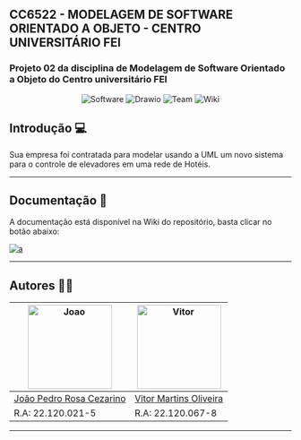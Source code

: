 ## CC6522 - MODELAGEM DE SOFTWARE ORIENTADO A OBJETO - CENTRO UNIVERSITÁRIO FEI
### Projeto 02 da disciplina de Modelagem de Software Orientado a Objeto do Centro universitário FEI

<p align="center">
  <img alt="Software" src="https://img.shields.io/badge/Software-orange?style=for-the-badge&logo=software&logoColor=white"/>
  <img alt="Drawio" src="https://img.shields.io/badge/-Draw.io-red?style=for-the-badge"/>
  <img alt="Team" src="https://img.shields.io/badge/-Team-green?style=for-the-badge"/>
  <img alt="Wiki" src="https://img.shields.io/badge/-Wiki-blue?style=for-the-badge"/>
</p>

<!-- INTRODUCAO -->
## Introdução 💻

Sua empresa foi contratada para modelar usando a UML um novo sistema para o controle de elevadores em uma rede de Hotéis.

***
  
<!-- DOCUMENTACAO -->
## Documentação 📖
  
A documentação está disponível na Wiki do repositório, basta clicar no botão abaixo: 

<a href="https://github.com/akajhon/project02/wiki" target="_blank">
  <img alt="a" src="https://img.shields.io/badge/read-documentation-blue?style=for-the-badge">
</a>

***

<!-- AUTORES -->
## Autores 👨‍💻
| <img src="https://avatars.githubusercontent.com/u/69048604?v=4" alt="Joao" width="150"/> | <img src="https://avatars.githubusercontent.com/u/65295232?v=4" alt="Vitor" width="150"/> |
|------------------------------------------------------------------------------------------|-------------------------------------------------------------------------------------------|
| [João Pedro Rosa Cezarino](https://github.com/akajhon)                                   | [Vitor Martins Oliveira](https://github.com/vihmar)                                       |
| R.A: 22.120.021-5                                                                        | R.A: 22.120.067-8                                                                         |
***
